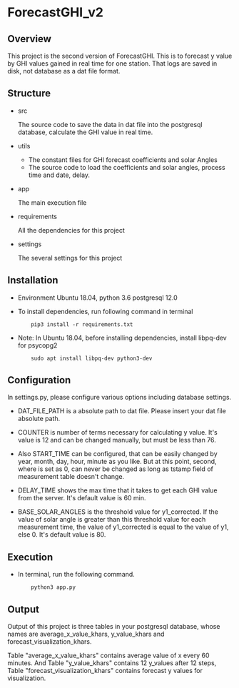 # ForecastGHI_v2

## Overview

This project is the second version of ForecastGHI. This is to forecast y value by GHI values gained in real time 
for one station. That logs are saved in disk, not database as a dat file format.

## Structure

- src

    The source code to save the data in dat file into the postgresql database, calculate the GHI value in real time.

- utils

    * The constant files for GHI forecast coefficients and solar Angles
    * The source code to load the coefficients and solar angles, process time and date, delay.

- app

    The main execution file
    
- requirements

    All the dependencies for this project
    
- settings

    The several settings for this project

## Installation

- Environment
    Ubuntu 18.04, python 3.6 postgresql 12.0 
    
- To install dependencies, run following command in terminal

    ```
        pip3 install -r requirements.txt
    ```    

- Note: In Ubuntu 18.04, before installing dependencies, install libpq-dev for psycopg2

    ```
        sudo apt install libpq-dev python3-dev
    ```        
    
## Configuration

In settings.py, please configure various options including database settings.

- DAT_FILE_PATH is a absolute path to dat file. Please insert your dat file absolute path.

- COUNTER is number of terms necessary for calculating y value. It's value is 12 and can be changed manually, but must
be less than 76.

- Also START_TIME can be configured, that can be easily changed by year, month, day, hour, minute as you like.
But at this point, second, where is set as 0, can never be changed as long as tstamp field of measurement table doesn't 
change.

- DELAY_TIME shows the max time that it takes to get each GHI value from the server. It's default value is 60 min.

- BASE_SOLAR_ANGLES is the threshold value for y1_corrected. If the value of solar angle is greater than this threshold
value for each measurement time, the value of y1_corrected is equal to the value of y1, else 0. It's default value is 80.

## Execution

- In terminal, run the following command.

    ```
        python3 app.py
    ``` 

## Output

Output of this project is three tables in your postgresql database, whose names are average_x_value_khars, y_value_khars
and forecast_visualization_khars.

Table "average_x_value_khars" contains average value of x every 60 minutes. And Table "y_value_khars" contains 
12 y_values after 12 steps, Table "forecast_visualization_khars" contains forecast y values for visualization.

